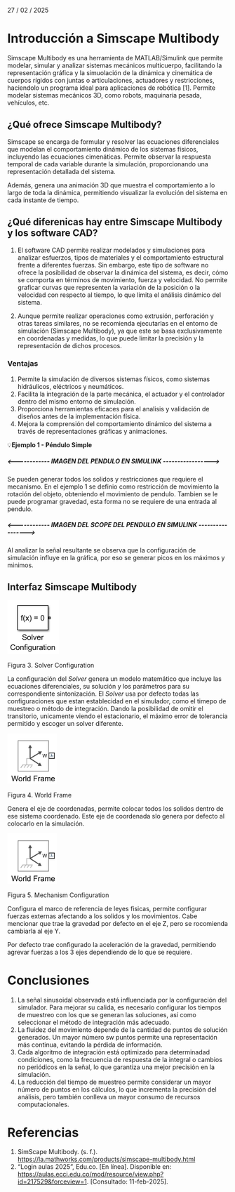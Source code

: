 27 / 02 / 2025
# Introducción a Simscape Multibody
Simscape Multibody es una herramienta de MATLAB/Simulink que permite modelar, simular y analizar sistemas mecánicos multicuerpo, facilitando la representación gráfica y la simuolación de la dinámica y cinemática de cuerpos rígidos con juntas o articulaciones, actuadores y restricciones, haciendolo un programa ideal para aplicaciones de robótica [1]. Permite modelar sistemas mecánicos 3D, como robots, maquinaria pesada, vehículos, etc.



## ¿Qué ofrece Simscape Multibody?
Simscape se encarga de formular y resolver las ecuaciones diferenciales que modelan el comportamiento dinámico de los sistemas físicos, incluyendo las ecuaciones cimenáticas. Permite observar la respuesta temporal de cada variable durante la simulación, proporcionando una representación detallada del sistema.

Además, genera  una animación 3D que muestra el comportamiento a lo largo de toda la dinámica, permitiendo visualizar la evolución del sistema en cada instante de tiempo.



## ¿Qué diferenicas hay entre Simscape Multibody y los software CAD?
1. El software CAD permite realizar modelados y simulaciones para analizar esfuerzos, tipos de materiales y el comportamiento estructural frente a diferentes fuerzas. Sin embargo, este tipo de software no ofrece la posibilidad de observar la dinámica del sistema, es decir, cómo se comporta en términos de movimiento, fuerza y velocidad. No permite graficar curvas que representen la variación de la posición o la velocidad con respecto al tiempo, lo que limita el análisis dinámico del sistema.

2. Aunque permite realizar operaciones como extrusión, perforación y otras tareas similares, no se recomienda ejecutarlas en el entorno de simulación (Simscape Multibody), ya que este se basa exclusivamente en coordenadas y medidas, lo que puede limitar la precisión y la representación de dichos procesos.



### Ventajas
1. Permite la simulación de diversos sistemas físicos, como sistemas hidráulicos, eléctricos y neumáticos.
2. Facilita la integración de la parte mecánica, el actuador y el controlador dentro del mismo entorno de simulación.
3. Proporciona herramientas eficaces para el analisis y validación de diseños antes de la implementación física.
4. Mejora la comprensión del comportamiento dinámico del sistema a través de representaciones gráficas y animaciones.



💡**Ejemplo 1 - Péndulo Simple** 

##### <------------  IMAGEN DEL PENDULO EN SIMULINK   ----------------->

Se pueden generar todos los solidos y restricciones que requiere el mecanismo. En el ejemplo 1 se definio como restricción de movimiento la rotación del objeto, obteniendo el movimiento de pendulo. Tambien se le puede programar gravedad, esta forma no se requiere de una entrada al pendulo.


##### <------------ IMAGEN DEL SCOPE DEL PENDULO EN SIMULINK  ----------------->

Al analizar la señal resultante se observa que la configuración de simulación influye en la gráfica, por eso se generar picos en los máximos y minimos.




## Interfaz Simscape Multibody




![Figura de prueba](Solver_SC.png)

Figura 3. Solver Configuration

La configuración del *Solver* genera un modelo matemático que incluye las ecuaciones diferenciales, su solución y los parámetros para su correspondiente sintonización. 
El *Solver* usa por defecto todas las configuraciones que estan establecidad en el simulador, como el timepo de muestreo o método de integración. Dando la posibilidad de omitir el transitorio, unicamente viendo el estacionario, el máximo error de tolerancia permitido y escoger un solver diferente. 



![Figura de prueba](Frame_SC.png)

Figura 4. World Frame

Genera el eje de coordenadas, permite colocar todos los solidos dentro de ese sistema coordenado. Este eje de coordenada slo genera por defecto al colocarlo en la simulación.


![Figura de prueba](Frame_SC.png)

Figura 5. Mechanism Configuration

Configura el marco de referencia de leyes fisicas, permite configurar fuerzas externas afectando a los solidos y los movimientos. Cabe mencionar que trae la gravedad por defecto en el eje Z, pero se rocomienda cambiarla al eje Y.

Por defecto trae configurado la aceleración de la gravedad, permitiendo agrevar fuerzas a los 3 ejes dependiendo de lo que se requiere.




# Conclusiones
1. La señal sinusoidal observada está influenciada por la configuración del simulador. Para mejorar su calida, es necesario configurar los tiempos de muestreo con los que se generan las soluciones, así como seleccionar el método de integración más adecuado.
2. La fluidez del movimiento depende de la cantidad de puntos de solución generados. Un mayor número sw puntos permite una representación más continua, evitando la pérdida de información.
3. Cada algoritmo de integración está optimizado para determinadad condiciones, como la frecuencia de respuesta de la integral o cambios no periódicos en la señal, lo que garantiza una mejor precisión en la simulación.
4. La reducción del tiempo de muestreo permite considerar un mayor número de puntos en los cálculos, lo que incrementa la precisión del análisis, pero también conlleva un mayor consumo de recursos computacionales.





# Referencias
1. SimScape Multibody. (s. f.). https://la.mathworks.com/products/simscape-multibody.html
2. “Login aulas 2025”, Edu.co. [En línea]. Disponible en: https://aulas.ecci.edu.co/mod/resource/view.php?id=217529&forceview=1. [Consultado: 11-feb-2025].

